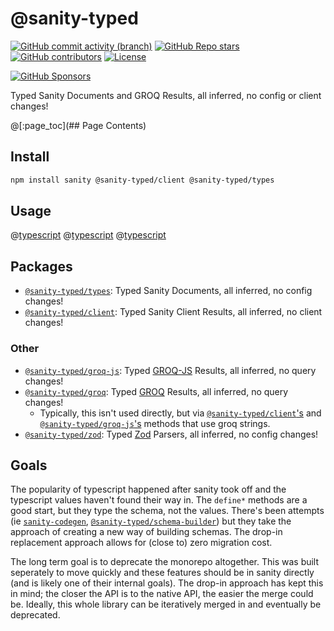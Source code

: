 # @sanity-typed

[![GitHub commit activity (branch)](https://img.shields.io/github/commit-activity/m/saiichihashimoto/sanity-typed?style=flat&logo=github)](https://github.com/saiichihashimoto/sanity-typed/pulls?q=is%3Apr+is%3Aclosed)
[![GitHub Repo stars](https://img.shields.io/github/stars/saiichihashimoto/sanity-typed?style=flat&logo=github)](https://github.com/saiichihashimoto/sanity-typed/stargazers)
[![GitHub contributors](https://img.shields.io/github/contributors/saiichihashimoto/sanity-typed?style=flat&logo=github)](https://github.com/saiichihashimoto/sanity-typed/graphs/contributors)
[![License](https://img.shields.io/github/license/saiichihashimoto/sanity-typed?style=flat)](LICENSE)

[![GitHub Sponsors](https://img.shields.io/github/sponsors/saiichihashimoto?style=flat)](https://github.com/sponsors/saiichihashimoto)

Typed Sanity Documents and GROQ Results, all inferred, no config or client changes!

@[:page_toc](## Page Contents)

## Install

```bash
npm install sanity @sanity-typed/client @sanity-typed/types
```

## Usage

@[typescript](packages/types/docs/schemas/product.ts)
@[typescript](packages/types/docs/sanity.config.ts)
@[typescript](packages/client/docs/your-super-cool-application.ts)

## Packages

- [`@sanity-typed/types`](packages/types): Typed Sanity Documents, all inferred, no config changes!
- [`@sanity-typed/client`](packages/client): Typed Sanity Client Results, all inferred, no client changes!

### Other

- [`@sanity-typed/groq-js`](packages/groq-js): Typed [GROQ-JS](https://github.com/sanity-io/groq-js) Results, all inferred, no query changes!
- [`@sanity-typed/groq`](packages/groq): Typed [GROQ](https://github.com/sanity-io/groq) Results, all inferred, no query changes!
  - Typically, this isn't used directly, but via [`@sanity-typed/client`'s](packages/client) and [`@sanity-typed/groq-js`'s](packages/groq-js) methods that use groq strings.
- [`@sanity-typed/zod`](packages/zod): Typed [Zod](https://zod.dev) Parsers, all inferred, no config changes!

## Goals

The popularity of typescript happened after sanity took off and the typescript values haven't found their way in. The `define*` methods are a good start, but they type the schema, not the values. There's been attempts (ie [`sanity-codegen`](https://github.com/ricokahler/sanity-codegen), [`@sanity-typed/schema-builder`](https://github.com/saiichihashimoto/sanity-typed/tree/%40sanity-typed/schema-builder%403.0.1/packages/schema-builder)) but they take the approach of creating a new way of building schemas. The drop-in replacement approach allows for (close to) zero migration cost.

The long term goal is to deprecate the monorepo altogether. This was built seperately to move quickly and these features should be in sanity directly (and is likely one of their internal goals). The drop-in approach has kept this in mind; the closer the API is to the native API, the easier the merge could be. Ideally, this whole library can be iteratively merged in and eventually be deprecated.
